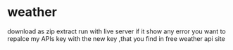# weather
download as zip 
extract
run with live server
if it show any error
you want to repalce my APIs key with the new key ,that you find in free weather api site
